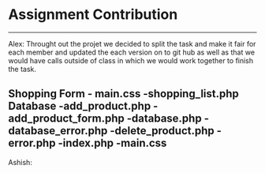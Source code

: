 # Assignment Contribution
-----------------------------------------------------------------------------------------------------------------------------------------------------------------------------------
Alex:
Throught out the projet we decided to split the task and make it fair for each member and updated the each version on to git hub as well as that we would have calls outside 
of class in which we would work together to finish the task.

Shopping Form
     - main.css
     -shopping_list.php
Database
    -add_product.php
    -add_product_form.php
    -database.php
    -database_error.php
    -delete_product.php
    -error.php
    -index.php
    -main.css
-----------------------------------------------------------------------------------------------------------------------------------------------------------------------------------
Ashish:
